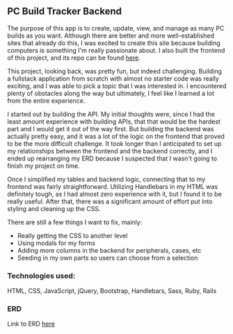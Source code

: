 ## PC Build Tracker Backend

The purpose of this app is to create, update, view, and manage as many PC builds as you want. Although there are better and more well-established sites that already do this, I was excited to create this site because building computers is something I'm really passionate about. I also built the frontend of this project, and its repo can be found [here](https://github.com/mtsai920/pc-build-client).

This project, looking back, was pretty fun, but indeed challenging. Building a fullstack application from scratch with almost no starter code was really exciting, and I was able to pick a topic that I was interested in. I encountered plenty of obstacles along the way but ultimately, I feel like I learned a lot from the entire experience.

I started out by building the API. My initial thoughts were, since I had the least amount experience with building APIs, that that would be the hardest part and I would get it out of the way first. But building the backend was actually pretty easy, and it was a lot of the logic on the frontend that proved to be the more difficult challenge. It took longer than I anticipated to set up my relationships between the frontend and the backend correctly, and I ended up rearranging my ERD because I suspected that I wasn't going to finish my project on time.

Once I simplified my tables and backend logic, connecting that to my frontend was fairly straightforward. Utilizing Handlebars in my HTML was definitely tough, as I had almost zero experience with it, but I found it to be really useful. After that, there was a significant amount of effort put into styling and cleaning up the CSS.

There are still a few things I want to fix, mainly:
- Really getting the CSS to another level
- Using modals for my forms
- Adding more columns in the backend for peripherals, cases, etc
- Seeding in my own parts so users can choose from a selection

### Technologies used:
HTML, CSS, JavaScript, jQuery, Bootstrap, Handlebars, Sass, Ruby, Rails

### ERD
Link to ERD [here](https://imgur.com/a/2POObvu) 
